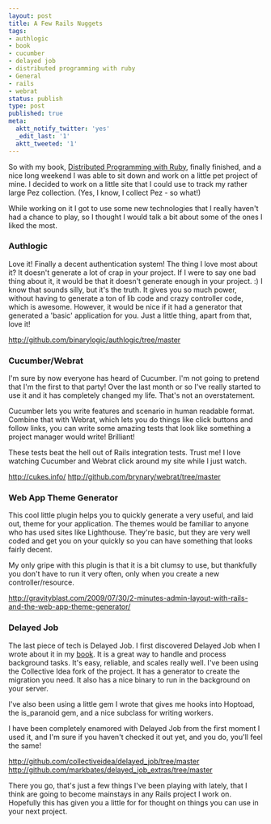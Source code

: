 ```yaml
---
layout: post
title: A Few Rails Nuggets
tags:
- authlogic
- book
- cucumber
- delayed job
- distributed programming with ruby
- General
- rails
- webrat
status: publish
type: post
published: true
meta:
  aktt_notify_twitter: 'yes'
  _edit_last: '1'
  aktt_tweeted: '1'
---
```

So with my book, <a href="http://my.safaribooksonline.com:80/9780321669919">Distributed Programming with Ruby</a>, finally finished, and a nice long weekend I was able to sit down and work on a little pet project of mine. I decided to work on a little site that I could use to track my rather large Pez collection. (Yes, I know, I collect Pez - so what!)

While working on it I got to use some new technologies that I really haven't had a chance to play, so I thought I would talk a bit about some of the ones I liked the most.
<h3>Authlogic</h3>
Love it! Finally a decent authentication system! The thing I love most about it? It doesn't generate a lot of crap in your project. If I were to say one bad thing about it, it would be that it doesn't generate enough in your project. :) I know that sounds silly, but it's the truth. It gives you so much power, without having to generate a ton of lib code and crazy controller code, which is awesome. However, it would be nice if it had a generator that generated a 'basic' application for you. Just a little thing, apart from that, love it!

<a href="http://github.com/binarylogic/authlogic/tree/master">http://github.com/binarylogic/authlogic/tree/master</a>
<h3>Cucumber/Webrat</h3>
I'm sure by now everyone has heard of Cucumber. I'm not going to pretend that I'm the first to that party! Over the last month or so I've really started to use it and it has completely changed my life. That's not an overstatement.

Cucumber lets you write features and scenario in human readable format. Combine that with Webrat, which lets you do things like click buttons and follow links, you can write some amazing tests that look like something a project manager would write! Brilliant!

These tests beat the hell out of Rails integration tests. Trust me! I love watching Cucumber and Webrat click around my site while I just watch.

<a href="http://cukes.info/">http://cukes.info/</a>
<a href="http://github.com/brynary/webrat/tree/master">http://github.com/brynary/webrat/tree/master</a>
<h3>Web App Theme Generator</h3>
This cool little plugin helps you to quickly generate a very useful, and laid out, theme for your application. The themes would be familiar to anyone who has used sites like Lighthouse. They're basic, but they are very well coded and get you on your quickly so you can have something that looks fairly decent.

My only gripe with this plugin is that it is a bit clumsy to use, but thankfully you don't have to run it very often, only when you create a new controller/resource.

<a href="http://gravityblast.com/2009/07/30/2-minutes-admin-layout-with-rails-and-the-web-app-theme-generator/">http://gravityblast.com/2009/07/30/2-minutes-admin-layout-with-rails-and-the-web-app-theme-generator/</a>
<h3>Delayed Job</h3>
The last piece of tech is Delayed Job. I first discovered Delayed Job when I wrote about it in my <a href="http://my.safaribooksonline.com:80/9780321669919">book</a>. It is a great way to handle and process background tasks. It's easy, reliable, and scales really well. I've been using the Collective Idea fork of the project. It has a generator to create the migration you need. It also has a nice binary to run in the background on your server.

I've also been using a little gem I wrote that gives me hooks into Hoptoad, the is_paranoid gem, and a nice subclass for writing workers.

I have been completely enamored with Delayed Job from the first moment I used it, and I'm sure if you haven't checked it out yet, and you do, you'll feel the same!

<a href="http://github.com/collectiveidea/delayed_job/tree/master">http://github.com/collectiveidea/delayed_job/tree/master</a>
<a href="http://github.com/markbates/delayed_job_extras/tree/master ">http://github.com/markbates/delayed_job_extras/tree/master</a>

There you go, that's just a few things I've been playing with lately, that I think are going to become mainstays in any Rails project I work on. Hopefully this has given you a little for for thought on things you can use in your next project.
